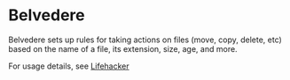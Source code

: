 Belvedere
=========

Belvedere sets up rules for taking  actions on files (move, copy, delete, etc) based on the name of a file, its extension, size, age, and more.

For usage details, see [Lifehacker](http://lifehacker.com/341950/belvedere-automates-your-self+cleaning-pc)
